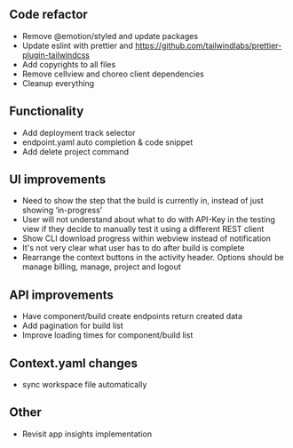 ## Code refactor
- Remove @emotion/styled and update packages
- Update eslint with prettier and https://github.com/tailwindlabs/prettier-plugin-tailwindcss
- Add copyrights to all files
- Remove cellview and choreo client dependencies
- Cleanup everything

## Functionality
- Add deployment track selector
- endpoint.yaml auto completion & code snippet
- Add delete project command

## UI improvements
- Need to show the step that the build is currently in, instead of just showing ‘in-progress’
- User will not understand about what to do with API-Key in the testing view if they decide to manually test it using a different REST client
- Show CLI download progress within webview instead of notification
- It's not very clear what user has to do after build is complete
- Rearrange the context buttons in the activity header. Options should be manage billing, manage, project and logout

## API improvements
- Have component/build create endpoints return created data
- Add pagination for build list
- Improve loading times for component/build list

## Context.yaml changes
- sync workspace file automatically

## Other
- Revisit app insights implementation
